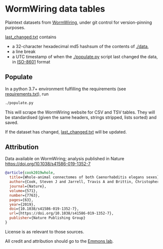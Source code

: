 # WormWiring data tables

Plaintext datasets from [WormWiring](http://wormwiring.org/series/),
under git control for version-pinning purposes.

[last_changed.txt](./last_changed.txt) contains

- a 32-character hexadecimal md5 hashsum of the contents of [./data](./data),
- a line break
- a UTC timestamp of when the [./populate.py](./populate.py) script last changed the data, in [ISO-8601](https://en.wikipedia.org/wiki/ISO_8601) format

## Populate

In a python 3.7+ environment fulfilling the requirements (see [requirements.txt](./requirements.txt)), run

```bash
./populate.py
```

This will scrape the WormWiring website for CSV and TSV tables.
They will be standardised (given the same headers, strings stripped, lists sorted) and saved.

If the dataset has changed, [last_changed.txt](./last_changed.txt) will be updated.

## Attribution

Data available on WormWiring; analysis published in Nature https://doi.org/10.1038/s41586-019-1352-7

```bibtex
@article{cook2019whole,
  title={Whole-animal connectomes of both Caenorhabditis elegans sexes},
  author={Cook, Steven J and Jarrell, Travis A and Brittin, Christopher A and Wang, Yi and Bloniarz, Adam E and Yakovlev, Maksim A and Nguyen, Ken CQ and Tang, Leo T-H and Bayer, Emily A and Duerr, Janet S and Bülow, Hannes E and Hobert, Oliver and Hall, David H and Emmons, Scott W},
  journal={Nature},
  volume={571},
  number={7763},
  pages={63},
  year={2019},
  doi={10.1038/s41586-019-1352-7},
  url={https://doi.org/10.1038/s41586-019-1352-7},
  publisher={Nature Publishing Group}
}
```

License is as relevant to those sources.

All credit and attribution should go to the [Emmons lab](http://wormwiring.org/pages/contact.htm).

